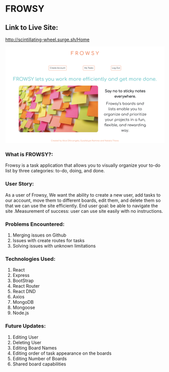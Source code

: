 # FROWSY

## Link to Live Site:
http://scintillating-wheel.surge.sh/Home 

![Image of Yaktocat](./images/frowsyhomepage.png)

### What is FROWSY?:

Frowsy is a task application that allows you to visually organize your to-do list by three categories: to-do, doing, and done.

### User Story:

As a user of Frowsy, We want the ability to create a new user, add tasks to our account, move them to different boards, edit them, and delete them so that we can use the site efficiently. End user goal: be able to navigate the site .Measurement of success: user can use site easily with no instructions.

### Problems Encountered:

1. Merging issues on Github
2. Issues with create routes for tasks
3. Solving issues with unknown limitations

### Technologies Used:

1. React
2. Express
3. BootStrap
4. React Router
5. React DND
6. Axios
7. MongoDB
8. Mongoose
9. Node.js

### Future Updates:

1. Editing User
2. Deleting User
3. Editing Board Names
4. Editing order of task appearance on the boards
5. Editing Number of Boards
6. Shared board capabilities
